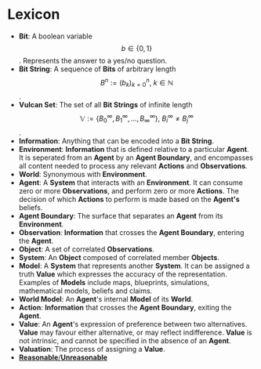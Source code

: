 # Lexicon

* __Bit__: A boolean variable $$ b \in \{ 0, 1 \} $$. Represents the answer to a yes/no question.
* __Bit String__: A sequence of __Bits__ of arbitrary length $$ B^n := (b_k)_{k=0}^n , \  k \in \mathbb{N} $$.
* __Vulcan Set__: The set of all __Bit Strings__ of infinite length $$ \mathbb{V} := \{ B_0^{\infty}, B_1^{\infty}, \dots, B_{\infty}^{\infty} \} , \ B_i^{\infty} \neq B_j^{\infty} $$.
* __Information__: Anything that can be encoded into a __Bit String__.
* __Environment__: __Information__ that is defined relative to a particular __Agent__. It is seperated from an __Agent__ by an __Agent Boundary__, and encompasses all content needed to process any relevant __Actions__ and __Observations__.
* __World__: Synonymous with __Environment__.
* __Agent__: A __System__ that interacts with an __Environment__. It can consume zero or more __Observations__, and perform zero or more __Actions__. The decision of which __Actions__ to perform is made based on the __Agent's__ beliefs.
* __Agent Boundary__: The surface that separates an __Agent__ from its __Environment__.
* __Observation__: __Information__ that crosses the __Agent Boundary__, entering the __Agent__.
* __Object__: A set of correlated __Observations__.
* __System__: An __Object__ composed of correlated member __Objects__.
* __Model__: A __System__ that represents another __System__. It can be assigned a truth __Value__ which expresses the accuracy of the representation. Examples of __Models__ include maps, blueprints, simulations, mathematical models, beliefs and claims.
* __World Model__: An __Agent__'s internal __Model__ of its __World__.
* __Action__: __Information__ that crosses the __Agent Boundary__, exiting the __Agent__.
* __Value__: An __Agent__'s expression of preference between two alternatives. __Value__ may favour either alternative, or may reflect indifference. __Value__ is not intrinsic, and cannot be specified in the absence of an __Agent__.
* __Valuation__: The process of assigning a __Value__.
* [__Reasonable__/__Unreasonable__](Reasonable.md)
